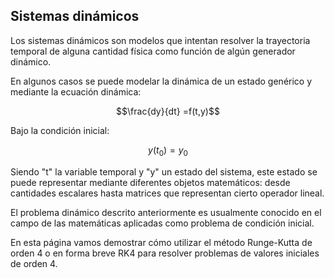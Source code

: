 ## Sistemas dinámicos 

Los sistemas dinámicos son modelos que intentan resolver la trayectoria temporal de alguna cantidad física como función de algún generador dinámico.

En algunos casos se puede modelar la dinámica de un estado genérico y mediante la ecuación dinámica:

$$\frac{dy}{dt} =f(t,y)$$

Bajo la condición inicial:

$$ y(t_0) = y_0 $$

Siendo "t" la variable temporal y "y" un estado del sistema, este estado se puede representar mediante diferentes objetos matemáticos: desde cantidades escalares hasta matrices que representan cierto operador lineal.

El problema dinámico descrito anteriormente es usualmente conocido en el campo de las matemáticas aplicadas como problema de condición inicial.

En esta página vamos demostrar cómo utilizar el método Runge-Kutta de orden 4 o en forma breve RK4 para resolver problemas de valores iniciales de orden 4.


